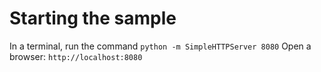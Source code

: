 # Starting the sample

In a terminal, run the command `python -m SimpleHTTPServer 8080`
Open a browser: `http://localhost:8080`
